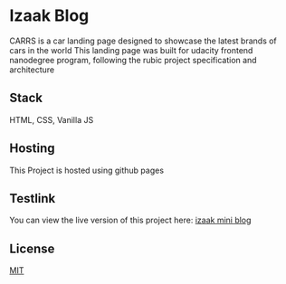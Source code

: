 # Izaak Blog

CARRS is a car landing page designed to showcase the latest brands of cars in the world
This landing page was built for udacity frontend nanodegree program, following the rubic project specification and architecture

## Stack
HTML, CSS, Vanilla JS

## Hosting
This Project is hosted using github pages

## Testlink
You can view the live version of this project here: [izaak mini blog](https://isaacbukunmi.github.io/izaak-mini-blog/)

## License
[MIT](https://choosealicense.com/licenses/mit/)
